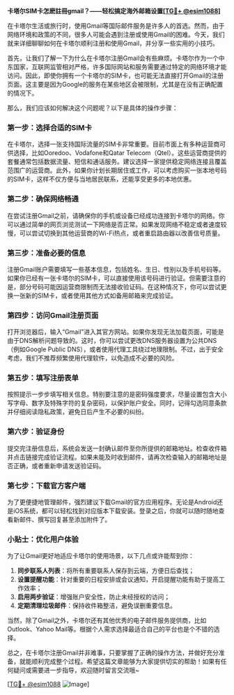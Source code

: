 **卡塔尔SIM卡怎麽註冊gmail？——轻松搞定海外邮箱设置[[TG💪+ @esim1088](https://t.me/s/esim1088)]**

在卡塔尔生活或旅行时，使用Gmail等国际邮件服务是许多人的首选。然而，由于网络环境和政策的不同，很多人可能会遇到注册或使用Gmail的困难。今天，我们就来详细聊聊如何在卡塔尔顺利注册和使用Gmail，并分享一些实用的小技巧。

首先，让我们了解一下为什么在卡塔尔注册Gmail会有些麻烦。卡塔尔作为一个中东国家，互联网监管相对严格，许多国际网站和服务需要通过特定的网络环境才能访问。因此，即使你拥有一个卡塔尔的SIM卡，也可能无法直接打开Gmail的注册页面。这主要是因为Google的服务在某些地区会被限制，尤其是在没有正确配置的情况下。

那么，我们应该如何解决这个问题呢？以下是具体的操作步骤：

### 第一步：选择合适的SIM卡

在卡塔尔，选择一张支持国际流量的SIM卡非常重要。目前市面上有多种运营商可供选择，比如Ooredoo、Vodafone和Qatar Telecom（Qtel）。这些运营商提供的套餐通常包括数据流量、短信和通话服务。建议选择一家提供稳定网络连接且覆盖范围广的运营商。此外，如果你计划长期居住或工作，可以考虑购买一张本地号码的SIM卡，这样不仅方便与当地居民联系，还能享受更多的本地优惠。

### 第二步：确保网络畅通

在尝试注册Gmail之前，请确保你的手机或设备已经成功连接到卡塔尔的网络。你可以通过简单的网页浏览测试一下网络是否正常。如果发现网络不稳定或者速度较慢，可以尝试切换到其他运营商的Wi-Fi热点，或者重启路由器以改善信号质量。

### 第三步：准备必要的信息

注册Gmail账户需要填写一些基本信息，包括姓名、生日、性别以及手机号码等。如果你已经有一张卡塔尔的SIM卡，可以直接使用该号码进行验证。但需要注意的是，部分号码可能因运营商限制而无法接收验证码。在这种情况下，你可以尝试更换一张新的SIM卡，或者使用其他方式如备用邮箱来完成验证。

### 第四步：访问Gmail注册页面

打开浏览器后，输入“Gmail”进入其官方网站。如果你发现无法加载页面，可能是由于DNS解析问题导致的。这时，你可以尝试更改DNS服务器设置为公共DNS（例如Google Public DNS），或者使用代理工具绕过地理限制。不过，出于安全考虑，我们不推荐频繁使用代理软件，以免造成不必要的风险。

### 第五步：填写注册表单

按照提示一步步填写相关信息。特别要注意的是密码强度要求，尽量设置包含大小写字母、数字及特殊字符的复杂密码，以保护账户安全。同时，记得勾选同意条款并仔细阅读隐私政策，避免日后产生不必要的纠纷。

### 第六步：验证身份

提交完注册信息后，系统会发送一封确认邮件至你所提供的邮箱地址。检查收件箱并点击链接完成验证流程。如果未能及时收到邮件，请再次检查输入的邮箱地址是否正确，或者重新申请发送验证码。

### 第七步：下载官方客户端

为了更便捷地管理邮件，强烈建议下载Gmail的官方应用程序。无论是Android还是iOS系统，都可以轻松找到对应版本下载安装。登录之后，你就可以随时随地查看新邮件、撰写回复甚至添加附件了。

### 小贴士：优化用户体验

为了让Gmail更好地适应卡塔尔的使用场景，以下几点或许能帮到你：
1. **同步联系人列表**：将所有重要联系人保存到云端，方便日后查找；
2. **设置提醒功能**：针对重要的日程安排或会议通知，开启提醒功能有助于提高工作效率；
3. **启用两步验证**：增强账户安全性，防止未经授权的访问；
4. **定期清理垃圾邮件**：保持收件箱整洁，避免误删重要信息。

当然，除了Gmail之外，卡塔尔还有其他优秀的电子邮件服务提供商，比如Outlook、Yahoo Mail等。根据个人需求选择最适合自己的平台也是个不错的选择。

总之，在卡塔尔注册Gmail并非难事，只要掌握了正确的操作方法，并做好充分准备，就能顺利完成整个过程。希望这篇文章能够为大家提供切实的帮助！如果有任何疑问或需要进一步指导，欢迎随时留言交流哦~

[[TG💪+ @esim1088](https://t.me/s/esim1088) ![Image](https://i.postimg.cc/4NQfJmqS/Snipaste-2025-05-13-00-14-12.png)]